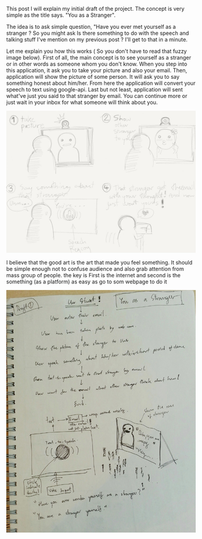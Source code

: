 This post I will explain my initial draft of the project. The concept is very simple as the title says. "You as a Stranger".

The idea is to ask simple question, "Have you ever met yourself as a stranger ? So you might ask Is there something to do with the speech and talking stuff I've mention on my previous post ? I'll get to that in a minute.

Let me explain you how this works ( So you don't have to read that fuzzy image below). First of all, the main concept is to see yourself as a stranger or in other words as someone whom you don't know. When you step into this application, it ask you to take your picture and also your email. Then, application will show the picture of some person. It will ask you to say something honest about him/her. From here the application will convert your speech to text using google-api. Last but not least, application will sent what've just you said to that stranger by email. You can continue more or just wait in your inbox for what someone will think about you.

![Story bord#1](../project_images/storyboard.jpg?raw=true "Story Bord")

I believe that the good art is the art that made you feel something. It should be simple enough not to confuse audience and also grab attention from mass group of people. the key is First is the internet and second is the something (as a platform) as easy as go to som webpage to do it

![Draft Project#1](../project_images/draft1.jpg?raw=true "Draft1")
